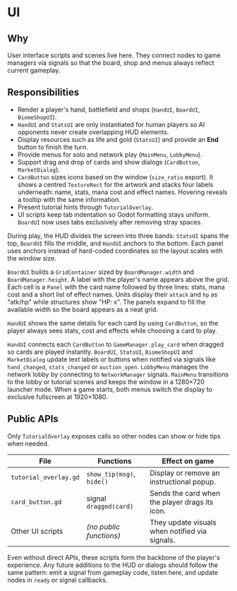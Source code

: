# UI

## Why
User interface scripts and scenes live here. They connect nodes to game managers via signals so that the board, shop and menus always reflect current gameplay.

## Responsibilities
- Render a player's hand, battlefield and shops (`HandUI`, `BoardUI`, `BiomeShopUI`).
- `HandUI` and `StatsUI` are only instantiated for human players so AI opponents never create overlapping HUD elements.
- Display resources such as life and gold (`StatsUI`) and provide an **End** button to finish the turn.
- Provide menus for solo and network play (`MainMenu`, `LobbyMenu`).
- Support drag and drop of cards and show dialogs (`CardButton`, `MarketDialog`).
- `CardButton` sizes icons based on the window (`size_ratio` export). It
  shows a centred `TextureRect` for the artwork and stacks four labels
  underneath: name, stats, mana cost and effect names. Hovering reveals
  a tooltip with the same information.
- Present tutorial hints through `TutorialOverlay`.
- UI scripts keep tab indentation so Godot formatting stays uniform. `BoardUI`
  now uses tabs exclusively after removing stray spaces.

During play, the HUD divides the screen into three bands: `StatsUI` spans the
top, `BoardUI` fills the middle, and `HandUI` anchors to the bottom. Each panel
uses anchors instead of hard-coded coordinates so the layout scales with the
window size.

`BoardUI` builds a `GridContainer` sized by `BoardManager.width` and
`BoardManager.height`. A label with the player's name appears above the grid.
Each cell is a `Panel` with the card name followed by three lines: stats,
mana cost and a short list of effect names. Units display their `attack` and
`hp` as "atk/hp" while structures show "HP: x". The panels expand to fill
the available width so the board appears as a neat grid.

`HandUI` shows the same details for each card by using `CardButton`, so the
player always sees stats, cost and effects while choosing a card to play.

`HandUI` connects each `CardButton` to `GameManager.play_card` when dragged so cards are played instantly. `BoardUI`, `StatsUI`, `BiomeShopUI` and `MarketDialog` update text labels or buttons when notified via signals like `hand_changed`, `stats_changed` or `auction_open`. `LobbyMenu` manages the network lobby by connecting to `NetworkManager` signals. `MainMenu` transitions to the lobby or tutorial scenes and keeps the window in a 1280×720 launcher mode. When a game starts, both menus switch the display to exclusive fullscreen at 1920×1080.

## Public APIs
Only `TutorialOverlay` exposes calls so other nodes can show or hide tips when needed.

| File | Functions | Effect on game |
|------|-----------|----------------|
| `tutorial_overlay.gd` | `show_tip(msg)`, `hide()` | Display or remove an instructional popup. |
| `card_button.gd` | signal `dragged(card)` | Sends the card when the player drags its icon. |
| Other UI scripts | *(no public functions)* | They update visuals when notified via signals. |


Even without direct APIs, these scripts form the backbone of the player's experience. Any future additions to the HUD or dialogs should follow the same pattern: emit a signal from gameplay code, listen here, and update nodes in `ready` or signal callbacks.

